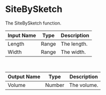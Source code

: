
            
# SiteBySketch

The SiteBySketch function.

|Input Name|Type|Description|
|---|---|---|
|Length|Range|The length.|
|Width|Range|The width.|


<br>

|Output Name|Type|Description|
|---|---|---|
|Volume|Number|The volume.|

